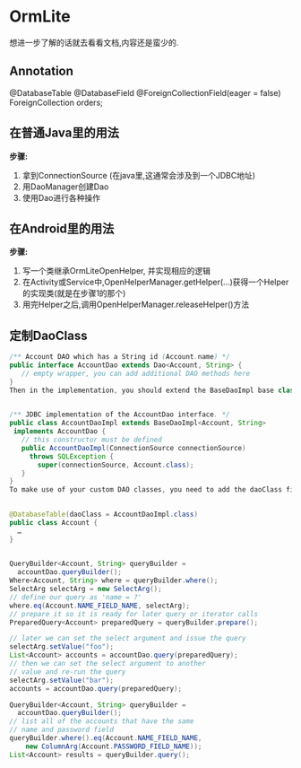 # OrmLite #
想进一步了解的话就去看看文档,内容还是蛮少的.

## Annotation ##
@DatabaseTable
@DatabaseField
@ForeignCollectionField(eager = false)
    ForeignCollection<Order> orders;
    

## 在普通Java里的用法 ##

**步骤:**
1. 拿到ConnectionSource (在java里,这通常会涉及到一个JDBC地址)
2. 用DaoManager创建Dao
3. 使用Dao进行各种操作

## 在Android里的用法 ##
**步骤:**
1. 写一个类继承OrmLiteOpenHelper, 并实现相应的逻辑
2. 在Activity或Service中,OpenHelperManager.getHelper(...)获得一个Helper的实现类(就是在步骤1的那个)
3. 用完Helper之后,调用OpenHelperManager.releaseHelper()方法

## 定制DaoClass ##

 ```java	
/** Account DAO which has a String id (Account.name) */
public interface AccountDao extends Dao<Account, String> {
    // empty wrapper, you can add additional DAO methods here
}
Then in the implementation, you should extend the BaseDaoImpl base class. Here’s the example implementation of your DAO interface.

 	
/** JDBC implementation of the AccountDao interface. */
public class AccountDaoImpl extends BaseDaoImpl<Account, String>
  implements AccountDao {
    // this constructor must be defined
    public AccountDaoImpl(ConnectionSource connectionSource)
      throws SQLException {
        super(connectionSource, Account.class);
    }
}
To make use of your custom DAO classes, you need to add the daoClass field to the @DatabaseTable on the corresponding entity class:

 	
@DatabaseTable(daoClass = AccountDaoImpl.class)
public class Account {
   …
}
```
```java
 	
QueryBuilder<Account, String> queryBuilder =
  accountDao.queryBuilder();
Where<Account, String> where = queryBuilder.where();
SelectArg selectArg = new SelectArg();
// define our query as 'name = ?'
where.eq(Account.NAME_FIELD_NAME, selectArg);
// prepare it so it is ready for later query or iterator calls
PreparedQuery<Account> preparedQuery = queryBuilder.prepare();

// later we can set the select argument and issue the query
selectArg.setValue("foo");
List<Account> accounts = accountDao.query(preparedQuery);
// then we can set the select argument to another
// value and re-run the query
selectArg.setValue("bar");
accounts = accountDao.query(preparedQuery);
```
```java
QueryBuilder<Account, String> queryBuilder =
  accountDao.queryBuilder();
// list all of the accounts that have the same
// name and password field 
queryBuilder.where().eq(Account.NAME_FIELD_NAME,
    new ColumnArg(Account.PASSWORD_FIELD_NAME));
List<Account> results = queryBuilder.query();
```